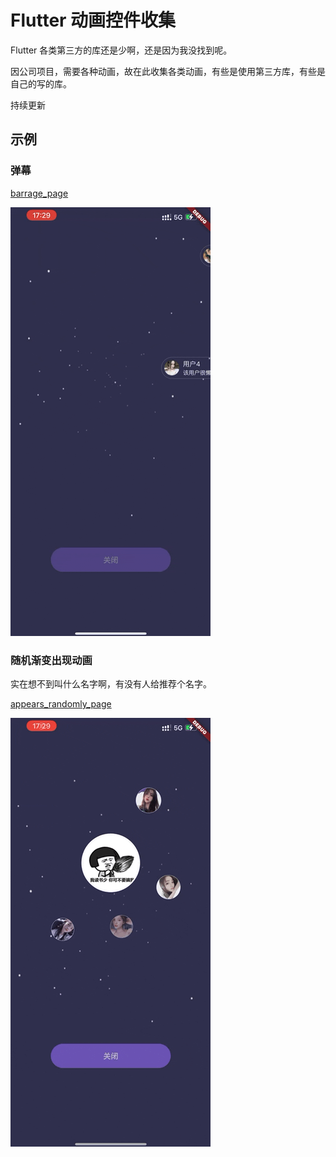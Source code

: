 # Flutter 动画控件收集

Flutter 各类第三方的库还是少啊，还是因为我没找到呢。

因公司项目，需要各种动画，故在此收集各类动画，有些是使用第三方库，有些是自己的写的库。

持续更新

## 示例

### 弹幕

[barrage_page](https://github.com/Wing-Li/flutter_animation_collection/blob/master/lib/page/barrage/barrage_page.dart)

![](https://github.com/Wing-Li/flutter_animation_collection/blob/master/res/barrage.gif)


### 随机渐变出现动画

实在想不到叫什么名字啊，有没有人给推荐个名字。

[appears_randomly_page](https://github.com/Wing-Li/flutter_animation_collection/blob/master/lib/page/appears/appears_randomly_page.dart)

![](https://github.com/Wing-Li/flutter_animation_collection/blob/master/res/appears_randomly.gif)


